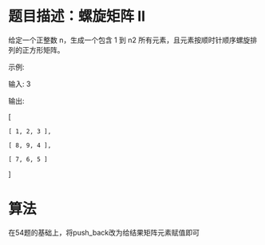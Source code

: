 # 题目描述：螺旋矩阵 II
给定一个正整数 n，生成一个包含 1 到 n2 所有元素，且元素按顺时针顺序螺旋排列的正方形矩阵。

示例:

输入: 3

输出:


[

    [ 1, 2, 3 ],

    [ 8, 9, 4 ],

    [ 7, 6, 5 ]

]

# 算法
在54题的基础上，将push_back改为给结果矩阵元素赋值即可

